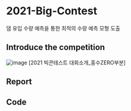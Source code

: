 # 2021-Big-Contest
댐 유입 수량 예측을 통한 최적의 수량 예측 모형 도출
## Introduce the competition
![image](https://user-images.githubusercontent.com/95220313/150293922-0b6cc15b-f135-49f7-9653-6952277a7916.png)
[2021 빅콘테스트 대회소개_홍수ZERO부분]
## Report
## Code
